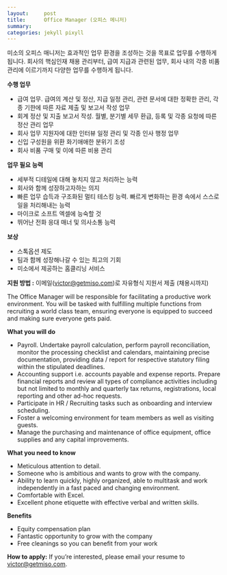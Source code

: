 ```yaml
---
layout:     post
title:      Office Manager (오피스 메니저)
summary:    
categories: jekyll pixyll
---
```


미소의 오피스 매니저는 효과적인 업무 환경을 조성하는 것을 목표로 업무를 수행하게 됩니다. 회사의 핵심인재 채용 관리부터, 급여 지급과 관련된 업무, 회사 내의 각종 비품 관리에 이르기까지 다양한 업무를 수행하게 됩니다.

<strong>수행 업무</strong>

<ul>
	<li>급여 업무. 급여의 계산 및 정산, 지급 일정 관리, 관련 문서에 대한 정확한 관리, 각종 기한에 따른 자료 제출 및 보고서 작성 업무</li>
	<li>회계 정산 및 지출 보고서 작성. 월별, 분기별 세무 환급, 등록 및 각종 요청에 따른 정산 관리 업무</li>
	<li>회사 업무 지원자에 대한 인터뷰 일정 관리 및 각종 인사 행정 업무</li>
	<li>신입 구성원을 위환 화기애애한 분위기 조성</li>
	<li>회사 비품 구매 및 이에 따른 비용 관리</li>
</ul>

<strong>업무 필요 능력</strong>
<ul>
	<li>세부적 디테일에 대해 놓치지 않고 처리하는 능력</li>
	<li>회사와 함께 성장하고자하는 의지</li>
	<li>빠른 업무 습득과 구조화된 멀티 테스킹 능력. 빠르게 변화하는 환경 속에서 스스로 일을 처리해내는 능력</li>
	<li>마이크로 소프트 엑셀에 능숙할 것</li>
	<li>뛰어난 전화 응대 매너 및 의사소통 능력</li>
</ul>

<strong>보상</strong>
<ul>
	<li>스톡옵션 제도</li>
	<li>팀과 함께 성장해나갈 수 있는 최고의 기회</li>
	<li>미소에서 제공하는 홈클리닝 서비스</li>
</ul>

<strong>지원 방법 :</strong> 이메일(<a href="mailto:victor@getmiso.com">victor@getmiso.com</a>)로 자유형식 지원서 제출 (채용시까지)

The Office Manager will be responsible for facilitating a productive work environment. You will be tasked with fulfilling multiple functions from recruiting a world class team, ensuring everyone is equipped to succeed and making sure everyone gets paid.

<strong>What you will do</strong>

<ul>
	<li>Payroll. Undertake payroll calculation, perform payroll reconciliation, monitor the processing checklist and calendars, maintaining precise documentation, providing data / report for respective statutory filing within the stipulated deadlines.</li>
	<li>Accounting support i.e. accounts payable and expense reports. Prepare financial reports and review all types of compliance activities including but not limited to monthly and quarterly tax returns, registrations, local reporting and other ad-hoc requests.</li>
	<li>Participate in HR / Recruiting tasks such as onboarding and interview scheduling.</li>
	<li>Foster a welcoming environment for team members as well as visiting guests.</li>
	<li>Manage the purchasing and maintenance of office equipment, office supplies and any capital improvements.</li>
</ul>

<strong>What you need to know</strong>
<ul>
	<li>Meticulous attention to detail.</li>
	<li>Someone who is ambitious and wants to grow with the company.</li>
	<li>Ability to learn quickly, highly organized, able to multitask and work independently in a fast paced and changing environment.</li>
	<li>Comfortable with Excel.</li>
	<li>Excellent phone etiquette with effective verbal and written skills.</li>
</ul>

<strong>Benefits</strong>
<ul>
	<li>Equity compensation plan</li>
	<li>Fantastic opportunity to grow with the company</li>
	<li>Free cleanings so you can benefit from your work</li>
</ul>

<strong>How to apply:</strong> If you’re interested, please email your resume to <a href="mailto:victor@getmiso.com">victor@getmiso.com</a>.
